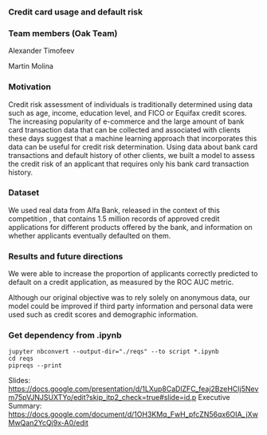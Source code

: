 ### Credit card usage and default risk

### Team members (Oak Team)
Alexander Timofeev

Martin Molina

### Motivation
Credit risk assessment of individuals is traditionally determined using data such as age, income, education level, and FICO or Equifax credit scores. The increasing popularity of e-commerce and the large amount of bank card transaction data that can be collected and associated with clients these days suggest that a machine learning approach that incorporates this data can be useful for credit risk determination. Using data about bank card transactions and default history of other clients, we built a model to assess the credit risk of an applicant that requires only his bank card transaction history. 

### Dataset
We used real data from Alfa Bank, released in the context of this competition , that contains 1.5 million records of approved credit applications for different products offered by the bank, and information on whether applicants eventually defaulted on them.

### Results and future directions
We were able to increase the proportion of applicants correctly predicted to default on a credit application, as measured by the ROC AUC metric.

Although our original objective was to rely solely on anonymous data, our model could be improved if third party information and personal data were used such as credit scores and demographic information.


### Get dependency from .ipynb
```
jupyter nbconvert --output-dir="./reqs" --to script *.ipynb
cd reqs
pipreqs --print
```


Slides: https://docs.google.com/presentation/d/1LXup8CaDlZFC_feaj2BzeHCIj5Nevm75pVJNJSUXTYo/edit?skip_itp2_check=true#slide=id.p
Executive Summary: https://docs.google.com/document/d/1OH3KMq_FwH_pfcZN56qx6OIA_jXwMwQan2YcQj9x-A0/edit
